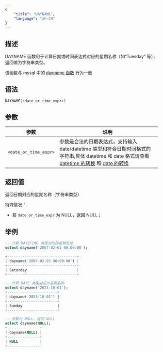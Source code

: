 ```yaml
---
{
    "title": "DAYNAME",
    "language": "zh-CN"
}
---
```


## 描述

DAYNAME 函数用于计算日期或时间表达式对应的星期名称（如“Tuesday” 等），返回值为字符串类型。

该函数与 mysql 中的 [dayname 函数](https://dev.mysql.com/doc/refman/8.4/en/date-and-time-functions.html#function_dayname) 行为一致

## 语法

```sql
DAYNAME(<date_or_time_expr>)
```

## 参数

| 参数 | 说明 |
| -- | -- |
| `<date_or_time_expr>` | 参数是合法的日期表达式，支持输入 date/datetime 类型和符合日期时间格式的字符串,具体 datetime 和 date 格式请查看 [datetime 的转换](../../../../../current/sql-manual/basic-element/sql-data-types/conversion/datetime-conversion) 和 [date 的转换](../../../../../current/sql-manual/basic-element/sql-data-types/conversion/date-conversion) |

## 返回值

返回日期对应的星期名称（字符串类型）

特殊情况：

- 若 `date_or_time_expr` 为 NULL，返回 NULL；

## 举例

```sql
-- 计算 DATETIME 类型对应的星期名称
select dayname('2007-02-03 00:00:00');

+--------------------------------+
| dayname('2007-02-03 00:00:00') |
+--------------------------------+
| Saturday                       |
+--------------------------------+

-- 计算 DATE 类型对应的星期名称
select dayname('2023-10-01');
+-----------------------+
| dayname('2023-10-01') |
+-----------------------+
| Sunday                |
+-----------------------+

---参数为 NULL，返回 NULL
select dayname(NULL);
+---------------+
| dayname(NULL) |
+---------------+
| NULL          |
+---------------+
```